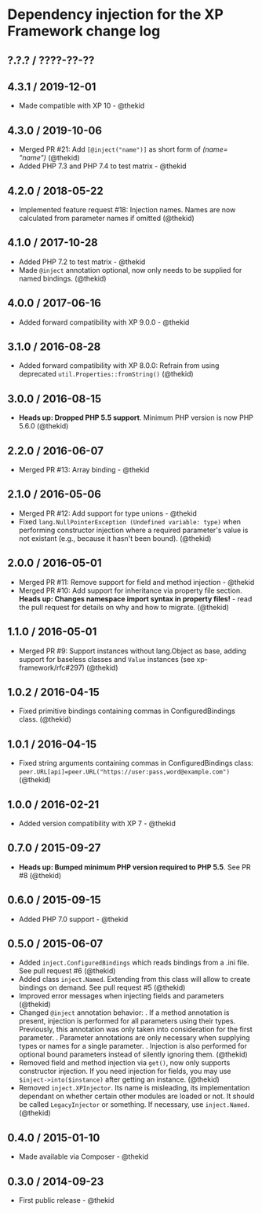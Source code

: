Dependency injection for the XP Framework change log
====================================================

## ?.?.? / ????-??-??

## 4.3.1 / 2019-12-01

* Made compatible with XP 10 - @thekid

## 4.3.0 / 2019-10-06

* Merged PR #21: Add `[@inject("name")]` as short form of *(name= "name")*
  (@thekid)
* Added PHP 7.3 and PHP 7.4 to test matrix - @thekid

## 4.2.0 / 2018-05-22

* Implemented feature request #18: Injection names. Names are now calculated
  from parameter names if omitted
  (@thekid)

## 4.1.0 / 2017-10-28

* Added PHP 7.2 to test matrix - @thekid
* Made `@inject` annotation optional, now only needs to be supplied for
  named bindings.
  (@thekid)

## 4.0.0 / 2017-06-16

* Added forward compatibility with XP 9.0.0 - @thekid

## 3.1.0 / 2016-08-28

* Added forward compatibility with XP 8.0.0: Refrain from using deprecated
  `util.Properties::fromString()`
  (@thekid)

## 3.0.0 / 2016-08-15

* **Heads up: Dropped PHP 5.5 support**. Minimum PHP version is now PHP 5.6.0
  (@thekid)

## 2.2.0 / 2016-06-07

* Merged PR #13: Array binding - @thekid

## 2.1.0 / 2016-05-06

* Merged PR #12: Add support for type unions - @thekid
* Fixed `lang.NullPointerException (Undefined variable: type)` when 
  performing constructor injection where a required parameter's value
  is not existant (e.g., because it hasn't been bound).
  (@thekid)

## 2.0.0 / 2016-05-01

* Merged PR #11: Remove support for field and method injection - @thekid
* Merged PR #10: Add support for inheritance via property file section.
  **Heads up: Changes namespace import syntax in property files!** - read
  the pull request for details on why and how to migrate.
  (@thekid)

## 1.1.0 / 2016-05-01

* Merged PR #9: Support instances without lang.Object as base, adding
  support for baseless classes and `Value` instances (see xp-framework/rfc#297)
  (@thekid)

## 1.0.2 / 2016-04-15

* Fixed primitive bindings containing commas in ConfiguredBindings class.
  (@thekid)

## 1.0.1 / 2016-04-15

* Fixed string arguments containing commas in ConfiguredBindings class:
  `peer.URL[api]=peer.URL("https://user:pass,word@example.com")`
  (@thekid)

## 1.0.0 / 2016-02-21

* Added version compatibility with XP 7 - @thekid

## 0.7.0 / 2015-09-27

* **Heads up: Bumped minimum PHP version required to PHP 5.5**. See PR #8
  (@thekid)

## 0.6.0 / 2015-09-15

* Added PHP 7.0 support - @thekid

## 0.5.0 / 2015-06-07

* Added `inject.ConfiguredBindings` which reads bindings from a .ini
  file. See pull request #6
  (@thekid)
* Added class `inject.Named`. Extending from this class will allow to
  create bindings on demand. See pull request #5
  (@thekid)
* Improved error messages when injecting fields and parameters
  (@thekid)
* Changed `@inject` annotation behavior:
  . If a method annotation is present, injection is performed for all
    parameters using their types. Previously, this annotation was only
    taken into consideration for the first parameter.
  . Parameter annotations are only necessary when supplying types or
    names for a single parameter.
  . Injection is also performed for optional bound parameters instead
    of silently ignoring them.
  (@thekid)
* Removed field and method injection via `get()`, now only supports
  constructor injection. If you need injection for fields, you may
  use `$inject->into($instance)` after getting an instance.
  (@thekid)
* Removed `inject.XPInjector`. Its name is misleading, its implementation
  dependant on whether certain other modules are loaded or not. It should
  be called `LegacyInjector` or something. If necessary, use `inject.Named`. 
  (@thekid)

## 0.4.0 / 2015-01-10

* Made available via Composer - @thekid

## 0.3.0 / 2014-09-23

* First public release - @thekid
